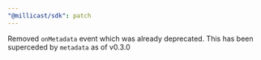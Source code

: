 ```yaml
---
"@millicast/sdk": patch
---
```


Removed `onMetadata` event which was already deprecated. This has been superceded by `metadata` as of v0.3.0
